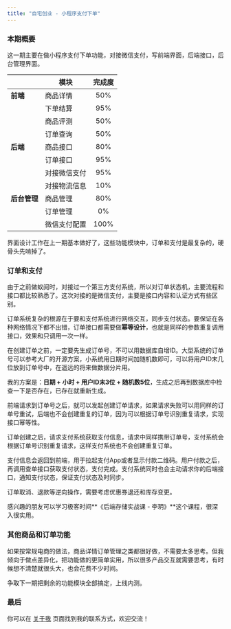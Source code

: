 ```yaml
---
title: "自宅创业 - 小程序支付下单"
---
```


### 本期概要

这一期主要在做小程序支付下单功能，对接微信支付，写前端界面，后端接口，后台管理界面。

|            | 模块       | 完成度 |
|------------|------------| :---: | 
| **前端**    |  商品详情   | 50%  |
|            | 下单结算    | 95%  |
|            | 商品评测    | 50%  |
|            | 订单查询    | 50%  |
| **后端**    | 商品接口    | 80%  |
|            | 订单接口     | 95% |
|            | 对接微信支付  | 95% |
|            | 对接物流信息  | 10%  |
| **后台管理** | 商品管理     | 80%  |
|            | 订单管理      |  0%  |
|            | 微信支付配置   | 100% |

界面设计工作在上一期基本做好了，这些功能模块中，订单和支付是最复杂的，硬骨头先啃掉了。


### 订单和支付

由于之前做蚁阅时，对接过一个第三方支付系统，所以对订单状态机，主要流程和接口都比较熟悉了。这次对接的是微信支付，主要是接口内容和认证方式有些区别。

订单系统复杂的根源在于要和支付系统进行网络交互，同步支付状态。要保证在各种网络情况下都不出错，订单接口都需要做**幂等设计**，也就是同样的参数重复调用接口，效果和只调用一次一样。

在创建订单之前，一定要先生成订单号，不可以用数据库自增ID。大型系统的订单号可以参考大厂的开源方案，小系统用日期时间加随机数即可，可以将用户ID末几位放到订单号中，在遥远的将来做数据分片用。

我的方案是：**日期 + 小时 + 用户ID末3位 + 随机数5位**，生成之后再到数据库中检查一下是否存在，已存在就重新生成。

前端请求到订单号之后，就可以发起创建订单请求，如果请求失败可以用同样的订单号重试，后端也不会创建重复的订单，因为可以根据订单号识别重复请求，实现接口幂等性。

订单创建之后，请求支付系统获取支付信息，请求中同样携带订单号，支付系统会根据订单号识别重复请求，这样支付系统也不会创建重复订单。

支付信息会返回到前端，用于拉起支付App或者显示付款二维码。用户付款之后，再调用查单接口获取支付状态，支付完成。支付系统同时也会主动请求你的后端接口，通知支付状态，保证支付状态及时同步。

订单取消、退款等逆向操作，需要考虑优惠券退还和库存变更。

感兴趣的朋友可以学习极客时间**《后端存储实战课 - 李玥》**这个课程，很深入很实用。


### 其他商品和订单功能

如果按常规电商的做法，商品详情订单管理之类都很好做，不需要太多思考。但我倾向于做点差异化，把功能做的更简单实用，所以很多产品交互就需要思考，有时候想不清楚就很头大，也会花费不少时间。

争取下一期把剩余的功能模块全部搞定，上线内测。


### 最后

你可以在 [关于我](/about) 页面找到我的联系方式，欢迎交流！
